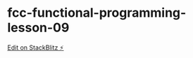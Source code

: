 # fcc-functional-programming-lesson-09

[Edit on StackBlitz ⚡️](https://stackblitz.com/edit/js-tt8akm)